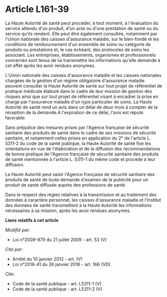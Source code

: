 # Article L161-39

La Haute Autorité de santé peut procéder, à tout moment, à l'évaluation du service attendu d'un produit, d'un acte ou d'une
prestation de santé ou du service qu'ils rendent. Elle peut être également consultée, notamment par l'Union nationale des
caisses d'assurance maladie, sur le bien-fondé et les conditions de remboursement d'un ensemble de soins ou catégorie de
produits ou prestations et, le cas échéant, des protocoles de soins les associant. Les entreprises, établissements,
organismes et professionnels concernés sont tenus de lui transmettre les informations qu'elle demande à cet effet après les
avoir rendues anonymes.

L'Union nationale des caisses d'assurance maladie et les caisses nationales chargées de la gestion d'un régime obligatoire
d'assurance maladie peuvent consulter la Haute Autorité de santé sur tout projet de référentiel de pratique médicale élaboré
dans le cadre de leur mission de gestion des risques ainsi que sur tout projet de référentiel visant à encadrer la prise en
charge par l'assurance maladie d'un type particulier de soins. La Haute Autorité de santé rend un avis dans un délai de deux
mois à compter de la réception de la demande.A l'expiration de ce délai, l'avis est réputé favorable. 

Sans préjudice des mesures prises par l'Agence française de sécurité sanitaire des produits de santé dans le cadre de ses
missions de sécurité sanitaire, et notamment celles prises en application du 2° de l'article L. 5311-2 du code de la santé
publique, la Haute Autorité de santé fixe les orientations en vue de l'élaboration et de la diffusion des recommandations de
bonne pratique de l'Agence française de sécurité sanitaire des produits de santé mentionnée à l'article L. 5311-1 du même
code et procède à leur diffusion. 

La Haute Autorité peut saisir l'Agence française de sécurité sanitaire des produits de santé de toute demande d'examen de la
publicité pour un produit de santé diffusée auprès des professions de santé. 

Dans le respect des règles relatives à la transmission et au traitement des données à caractère personnel, les caisses
d'assurance maladie et l'Institut des données de santé transmettent à la Haute Autorité les informations nécessaires à sa
mission, après les avoir rendues anonymes.

**Liens relatifs à cet article**

_Modifié par_:

  - Loi n°2009-879 du 21 juillet 2009 - art. 53 (V)

_Cité par_:

  - Arrêté du 10 janvier 2012 - art. (V)
  - Loi n°2016-41 du 26 janvier 2016 - art. 166 (VD)

_Cite_:

  - Code de la santé publique - art. L5311-1 (V)
  - Code de la santé publique - art. L5311-2 (V)
